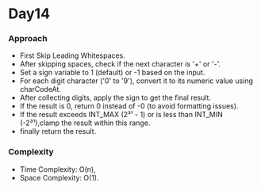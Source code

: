 # Day14

### Approach

- First Skip Leading Whitespaces.
- After skipping spaces, check if the next character is '+' or '-'.
- Set a sign variable to 1 (default) or -1 based on the input.
- For each digit character ('0' to '9'), convert it to its numeric value using charCodeAt.
- After collecting digits, apply the sign to get the final result.
- If the result is 0, return 0 instead of -0 (to avoid formatting issues).
- If the result exceeds INT_MAX (2³¹ - 1) or is less than INT_MIN (-2³¹),clamp the result within this range.
- finally return the result.

### Complexity

- Time Complexity: O(n),
- Space Complexity: O(1).
